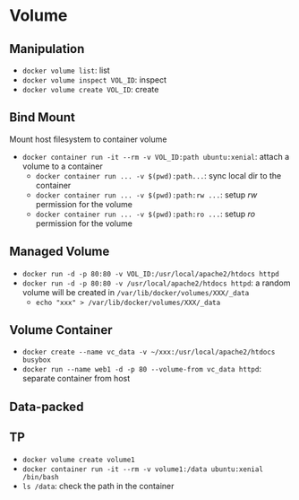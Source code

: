 # Volume
## Manipulation
- `docker volume list`: list
- `docker volume inspect VOL_ID`: inspect
- `docker volume create VOL_ID`: create

## Bind Mount
Mount host filesystem to container volume
- `docker container run -it --rm -v VOL_ID:path ubuntu:xenial`: attach a volume to a container
  - `docker container run ... -v $(pwd):path...`: sync local dir to the container
  - `docker container run ... -v $(pwd):path:rw ...`: setup *rw* permission for the volume
  - `docker container run ... -v $(pwd):path:ro ...`: setup *ro* permission for the volume

## Managed Volume
- `docker run -d -p 80:80 -v VOL_ID:/usr/local/apache2/htdocs httpd`
- `docker run -d -p 80:80 -v /usr/local/apache2/htdocs httpd`: a random volume will be created in `/var/lib/docker/volumes/XXX/_data`
  - `echo "xxx" > /var/lib/docker/volumes/XXX/_data`

## Volume Container
- `docker create --name vc_data -v ~/xxx:/usr/local/apache2/htdocs busybox`
- `docker run --name web1 -d -p 80 --volume-from vc_data httpd`: separate container from host

## Data-packed 

## TP
- `docker volume create volume1`
- `docker container run -it --rm -v volume1:/data ubuntu:xenial /bin/bash`
- `ls /data`: check the path in the container
